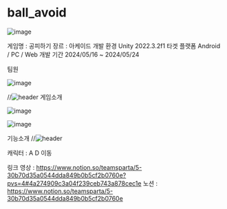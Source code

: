 # ball_avoid
![image](https://github.com/bfcat46/ball_avoid/assets/54877137/029de790-d77e-4aea-a264-e2169f680c4e)

게임명 : 공피하기
장르	:  아케이드
개발 환경	Unity 2022.3.2f1
타겟 플랫폼	Android / PC / Web
개발 기간	2024/05/16 ~ 2024/05/24

팀원 

![image](https://github.com/bfcat46/ball_avoid/assets/54877137/7572dd79-ad73-46fb-91f8-d8d8e43dce3e)



//![header](https://capsule-render.vercel.app/api?text=게임소개&fontAlign=50)
게임소개





![image](https://github.com/bfcat46/ball_avoid/assets/54877137/30e8ccee-7b5f-49b4-8635-359ce6fdfff5)

![image](https://github.com/bfcat46/ball_avoid/assets/54877137/5bda50ed-7d3d-4e18-be62-f4318577ae5c)




기능소개
//![header](https://capsule-render.vercel.app/api?text=기능소개&fontAlign=50)



캐릭터 : A D 이동


링크
영상 : https://www.notion.so/teamsparta/5-30b70d35a0544dda849b0b5cf2b0760e?pvs=4#4a274909c3a04f239ceb743a878cec1e
노션 : https://www.notion.so/teamsparta/5-30b70d35a0544dda849b0b5cf2b0760e
